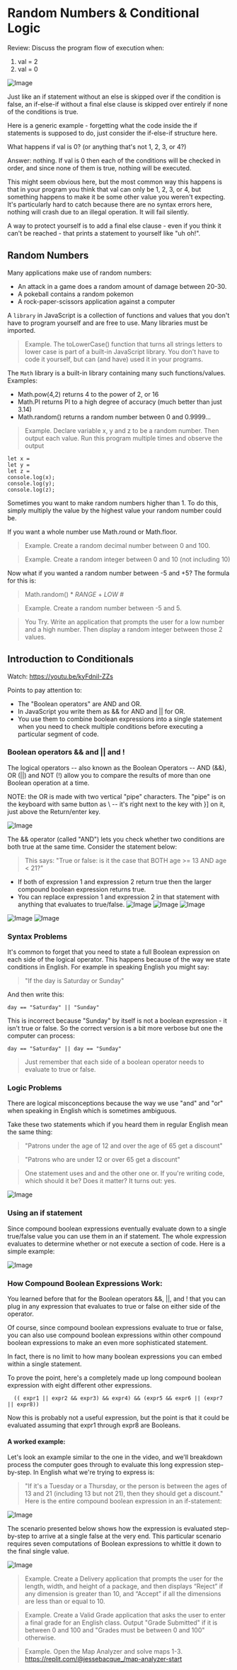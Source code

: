 # Random Numbers & Conditional Logic

Review: Discuss the program flow of execution when:

1. val = 2
2. val = 0

![Image](images/iff1.png)

Just like an if statement without an else is skipped over if the condition is false, an if-else-if without a final else clause is skipped over entirely if none of the conditions is true.

Here is a generic example - forgetting what the code inside the if statements is supposed to do, just consider the if-else-if structure here.

What happens if val is 0? (or anything that's not 1, 2, 3, or 4?)

Answer: nothing. If val is 0 then each of the conditions will be checked in order, and since none of them is true, nothing will be executed.

This might seem obvious here, but the most common way this happens is that in your program you think that val can only be 1, 2, 3, or 4, but something happens to make it be some other value you weren't expecting. It's particularly hard to catch because there are no syntax errors here, nothing will crash due to an illegal operation. It will fail silently.

A way to protect yourself is to add a final else clause - even if you think it can't be reached - that prints a statement to yourself like "uh oh!".

## Random Numbers

Many applications make use of random numbers:

- An attack in a game does a random amount of damage between 20-30.
- A pokeball contains a random pokemon
- A rock-paper-scissors application against a computer

A `library` in JavaScript is a collection of functions and values that you don't have to program yourself and are free to use. Many libraries must be imported.

> Example. The toLowerCase() function that turns all strings letters to lower case is part of a built-in JavaScript library. You don't have to code it yourself, but can (and have) used it in your programs.

The `Math` library is a built-in library containing many such functions/values. Examples:

- Math.pow(4,2) returns 4 to the power of 2, or 16
- Math.PI returns PI to a high degree of accuracy (much better than just 3.14)
- Math.random() returns a random number between 0 and 0.9999...

> Example. Declare variable x, y and z to be a random number. Then output each value. Run this program multiple times and observe the output

```
let x =
let y =
let z =
console.log(x);
console.log(y);
console.log(z);
```

Sometimes you want to make random numbers higher than 1. To do this, simply multiply the value by the highest value your random number could be.

If you want a whole number use Math.round or Math.floor.

> Example. Create a random decimal number between 0 and 100.

> Example. Create a random integer between 0 and 10 (not including 10)

Now what if you wanted a random number between -5 and +5? The formula for this is:

> Math.random() \* _RANGE_ + _LOW #_

> Example. Create a random number between -5 and 5.

> You Try. Write an application that prompts the user for a low number and a high number. Then display a random integer between those 2 values.

## Introduction to Conditionals

Watch: https://youtu.be/kyFdniI-ZZs

Points to pay attention to:

- The "Boolean operators" are AND and OR.
- In JavaScript you write them as && for AND and || for OR.
- You use them to combine boolean expressions into a single statement when you need to check multiple conditions before executing a particular segment of code.

### Boolean operators && and || and !

The logical operators -- also known as the Boolean Operators -- AND (&&), OR (||) and NOT (!) allow you to compare the results of more than one Boolean operation at a time.

NOTE: the OR is made with two vertical "pipe" characters. The "pipe" is on the keyboard with same button as \ -- it's right next to the key with }] on it, just above the Return/enter key.

![Image](images/iff2.png)

The && operator (called "AND") lets you check whether two conditions are both true at the same time. Consider the statement below:

> This says: "True or false: is it the case that BOTH age >= 13 AND age < 21?"

- If both of expression 1 and expression 2 return true then the larger compound boolean expression returns true.
- You can replace expression 1 and expression 2 in that statement with anything that evaluates to true/false.
  ![Image](images/iff6.JPG)
  ![Image](images/iff8.JPG)
  ![Image](images/iff9.JPG)

![Image](images/ANDexamples.JPG)
![Image](images/ORexamples.JPG)

### Syntax Problems

It's common to forget that you need to state a full Boolean expression on each side of the logical operator. This happens because of the way we state conditions in English. For example in speaking English you might say:

> "If the day is Saturday or Sunday"

And then write this:

```
day == "Saturday" || "Sunday"
```

This is incorrect because "Sunday" by itself is not a boolean expression - it isn't true or false. So the correct version is a bit more verbose but one the computer can process:

```
day == "Saturday" || day == "Sunday"
```

> Just remember that each side of a boolean operator needs to evaluate to true or false.

### Logic Problems

There are logical misconceptions because the way we use "and" and "or" when speaking in English which is sometimes ambiguous.

Take these two statements which if you heard them in regular English mean the same thing:

> "Patrons under the age of 12 and over the age of 65 get a discount"

> "Patrons who are under 12 or over 65 get a discount"

> One statement uses and and the other one or. If you're writing code, which should it be? Does it matter? It turns out: yes.

![Image](images/logicProblem.JPG)

### Using an if statement

Since compound boolean expressions eventually evaluate down to a single true/false value you can use them in an if statement. The whole expression evaluates to determine whether or not execute a section of code. Here is a simple example:

![Image](images/iff3.png)

### How Compound Boolean Expressions Work:

You learned before that for the Boolean operators &&, ||, and ! that you can plug in any expression that evaluates to true or false on either side of the operator.

Of course, since compound boolean expressions evaluate to true or false, you can also use compound boolean expressions within other compound boolean expressions to make an even more sophisticated statement.

In fact, there is no limit to how many boolean expressions you can embed within a single statement.

To prove the point, here's a completely made up long compound boolean expression with eight different other expressions.

```
  (( expr1 || expr2 && expr3) && expr4) && (expr5 && expr6 || (expr7 || expr8))
```

Now this is probably not a useful expression, but the point is that it could be evaluated assuming that expr1 through expr8 are Booleans.

#### A worked example:

Let's look an example similar to the one in the video, and we'll breakdown process the computer goes through to evaluate this long expression step-by-step. In English what we're trying to express is:

> "If it's a Tuesday or a Thursday, or the person is between the ages of 13 and 21 (including 13 but not 21), then they should get a discount."
> Here is the entire compound boolean expression in an if-statement:

![Image](images/iff4.png)

The scenario presented below shows how the expression is evaluated step-by-step to arrive at a single false at the very end. This particular scenario requires seven computations of Boolean expressions to whittle it down to the final single value.

![Image](images/iff5.png)

> Example. Create a Delivery application that prompts the user for the length, width, and height of a package, and then
> displays “Reject” if any dimension is greater than 10, and “Accept” if all the dimensions are less than or
> equal to 10.

<!-- let length = +prompt("lenght?");
let width = +prompt("width?");
let height = +prompt("height?");

if (length > 10 || width > 10 || height > 10) {
  console.log("Reject");
} else {
  console.log("Accept");
}
 -->

> Example. Create a Valid Grade application that asks the user to enter a final grade for an English class. Output "Grade Submitted" if it is between 0 and 100 and "Grades must be between 0 and 100" otherwise.

> Example. Open the Map Analyzer and solve maps 1-3.
> https://replit.com/@jessebacque_/map-analyzer-start
